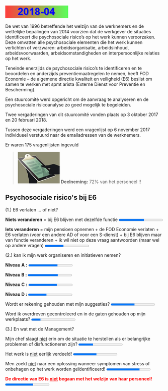 <link rel='stylesheet' href='Ulysses.css'>

![](2014-08.gif)

De wet van 1996 betreffende het welzijn van de werknemers en de wettelijke bepalingen van 2014 voorzien dat de werkgever de situaties identificeert die psychosociale risico’s op het werk kunnen veroorzaken. Deze omvatten alle psychosociale elementen die het werk kunnen verlichten of verzwaren: arbeidsorganisatie, arbeidsinhoud, arbeidsvoorwaarden, 
arbeidsomstandigheden en interpersoonlijke relaties op het werk.  

Teneinde enerzijds de psychosociale risico’s te identificeren en te beoordelen en anderzijds preventiemaatregelen te nemen, heeft FOD Economie – de algemene directie kwaliteit en 
veiligheid (E6) beslist om samen te werken met spmt arista (Externe Dienst voor Preventie en Bescherming).  

Een stuurcomité werd opgericht om de aanvraag te analyseren en de 
psychosociale risicoanalyse zo goed mogelijk te begeleiden.

Twee vergaderingen van dit stuurcomité vonden plaats op 3 oktober 2017 en 20 februari 2018.

Tussen deze vergaderingen werd een vragenlijst op 6 november 2017 individueel verstuurd naar de
emailadressen van de werknemers.

<p class="tagit">Er waren 175 vragenlijsten ingevuld</p>  

> ![](tx_reponse.jpg) **Deelneming:** 72% van het personeel !!

## Psychosociale risico's bij E6

<p class="tagit">(1.) E6 verlaten ... of niet?</p>  

**Niets veranderen** = bij E6 blijven met dezelfde functie <progress value="100" max="173">

**Iets veranderen** = mijn pensioen opnemen + de FOD Economie verlaten + E6 verlaten (voor een andere AD of voor een S-dienst) + bij E6 blijven maar van functie veranderen + ik wil niet op deze vraag aantwoorden (maar wel op andere vragen) <progress value="73" max="173">

<div style="page-break-after: always;"></div>

<p class="tagit">(2.) kan ik mijn werk organiseren en initiatieven nemen?</p>  

**Niveau A :** <progress value="1.99" max="3">

**Niveau B :** <progress value="2.05" max="3">

**Niveau C :** <progress value="1.93" max="3">

**Niveau D :** <progress value="1.25" max="3">

Wordt er rekening gehouden met mijn suggesties?  <progress value="54" max="100">

Word ik overdreven gecontroleerd en in de gaten gehouden op mijn werkplaats?  <progress value="21" max="100">

<p class="tagit">(3.) En wat met de Management?</p>  

Mijn chef slaagt <u>niet</u> erin om de situatie te herstellen als er belangrijke problemen of disfunctioneren zijn?  <progress value="33" max="100">

Het werk is <u>niet</u> eerlijk verdeeld!  <progress value="53" max="100">

Men zoekt <u>niet</u> naar een oplossing wanneer symptomen van stress of onbehagen op het werk worden geïdentificeerd! <progress value="75" max="100">

<font color="red"><b> De directie van E6 is <u>niet</u> begaan met het welzijn van haar personeel!</b></font> <progress value="63" max="100">
